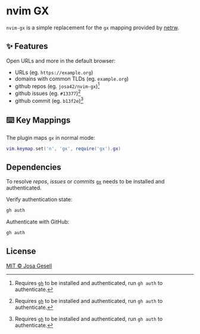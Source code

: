 # nvim GX

`nvim-gx` is a simple replacement for the `gx` mapping provided by
[netrw](https://github.com/neovim/neovim/blob/ea2658e1f7a0791f7bf5b1da2417ea0c618121fc/runtime/autoload/netrw.vim#L5255).

## ✨ Features

Open URLs and more in the default browser:

- URLs (eg. `https://example.org`)
- domains with common TLDs (eg. `example.org`)
- github repos (eg. `josa42/nvim-gx`)[^1]
- github issues (eg. `#13377`)[^1]
- github commit (eg. `b13f2e`)[^1]

## ⌨️ Key Mappings

The plugin maps `gx` in normal mode:

```lua
vim.keymap.set('n', 'gx', require('gx').gx)
```

## Dependencies

To resolve _repos_, _issues_ or _commits_ [`gx`](https://cli.github.com/) needs
to be installed and authenticated.

Verify authentication state:
```sh
gh auth
```

Authenticate with GitHub:
```sh
gh auth
```

## License

[MIT © Josa Gesell](LICENSE)

[^1]: Requires [`gh`](https://cli.github.com/) to be installed and authenticated, run `gh auth` to authenticate.
